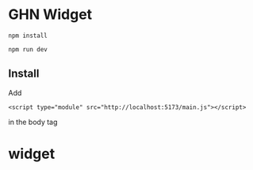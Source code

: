 # GHN Widget

```
npm install

``` 


```
npm run dev

```


## Install
Add

```
<script type="module" src="http://localhost:5173/main.js"></script>
```

in the body tag
# widget
